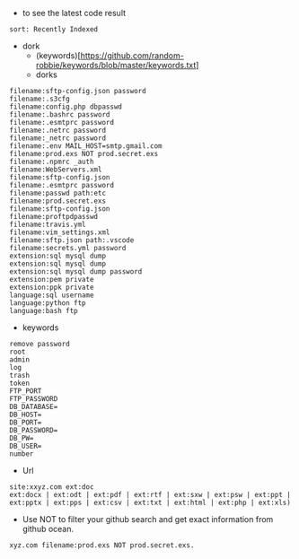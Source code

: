 - to see the latest code result
```
sort: Recently Indexed
```


- dork
  - (keywords)[https://github.com/random-robbie/keywords/blob/master/keywords.txt]
  - dorks
```
filename:sftp-config.json password
filename:.s3cfg
filename:config.php dbpasswd
filename:.bashrc password
filename:.esmtprc password
filename:.netrc password
filename:_netrc password
filename:.env MAIL_HOST=smtp.gmail.com
filename:prod.exs NOT prod.secret.exs
filename:.npmrc _auth
filename:WebServers.xml
filename:sftp-config.json
filename:.esmtprc password
filename:passwd path:etc
filename:prod.secret.exs
filename:sftp-config.json
filename:proftpdpasswd
filename:travis.yml
filename:vim_settings.xml
filename:sftp.json path:.vscode
filename:secrets.yml password
extension:sql mysql dump
extension:sql mysql dump
extension:sql mysql dump password
extension:pem private
extension:ppk private
language:sql username
language:python ftp
language:bash ftp
```
   - keywords
```
remove password
root
admin
log
trash
token
FTP_PORT
FTP_PASSWORD
DB_DATABASE=
DB_HOST=
DB_PORT=
DB_PASSWORD=
DB_PW=
DB_USER=
number
```
- Url
```
site:xxyz.com ext:doc
ext:docx | ext:odt | ext:pdf | ext:rtf | ext:sxw | ext:psw | ext:ppt | ext:pptx | ext:pps | ext:csv | ext:txt | ext:html | ext:php | ext:xls)
```
- Use NOT to filter your github search and get exact information from github ocean.
```
xyz.com filename:prod.exs NOT prod.secret.exs.
```

